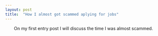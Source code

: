 ```yaml
---
layout: post
title:  "How I almost got scammed aplying for jobs"
---
```

 <center>On my first entry post I will discuss the time I was almost scammed.</center>



